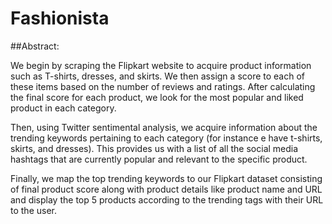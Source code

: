 # Fashionista

##Abstract:

We begin by scraping the Flipkart website to acquire product information such as T-shirts, 
dresses, and skirts. We then assign a score to each of these items based on the number of 
reviews and ratings. After calculating the final score for each product, we look for the most 
popular and liked product in each category. 

Then, using Twitter sentimental analysis, we acquire information about the trending 
keywords pertaining to each category (for instance e have t-shirts, skirts, and dresses). This 
provides us with a list of all the social media hashtags that are currently popular and 
relevant to the specific product.

Finally, we map the top trending keywords to our Flipkart dataset consisting of final product 
score along with product details like product name and URL and display the top 5 products 
according to the trending tags with their URL to the user.
